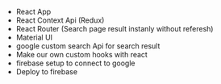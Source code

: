 <!-- ################## what we are going to build in this build ################ -->

<!-- Requirement -->

- React App
- React Context Api (Redux)
- React Router  (Search page result instanly without referesh)
- Material UI
- google custom search Api for search result
- Make our own custom hooks with react
- firebase setup to connect to google
- Deploy to firebase

<!-- Requirement -->

<!-- ##############   what we are going to build in this build ############# -->

